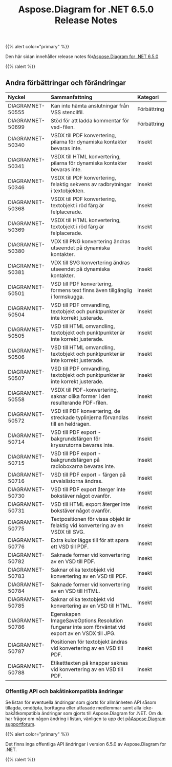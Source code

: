 ﻿---
title: Aspose.Diagram for .NET 6.5.0 Release Notes
type: docs
weight: 70
url: /sv/net/aspose-diagram-for-net-6-5-0-release-notes/
---
{{% alert color="primary" %}} 

 Den här sidan innehåller release notes för[Aspose.Diagram for .NET 6.5.0](https://www.nuget.org/packages/Aspose.Diagram/6.5.0)

{{% /alert %}} 
## **Andra förbättringar och förändringar**

|**Nyckel**|**Sammanfattning**|**Kategori**|
|:- |:- |:- |
|DIAGRAMNET-50555|Kan inte hämta anslutningar från VSS stencilfil.|Förbättring|
|DIAGRAMNET-50699|Stöd för att ladda kommentar för vsd-filen.|Förbättring|
|DIAGRAMNET-50340|VSDX till PDF konvertering, pilarna för dynamiska kontakter bevaras inte.|Insekt|
|DIAGRAMNET-50341|VSDX till HTML konvertering, pilarna för dynamiska kontakter bevaras inte.|Insekt|
|DIAGRAMNET-50346|VSDX till PDF konvertering, felaktig sekvens av radbrytningar i textobjekten.|Insekt|
|DIAGRAMNET-50368|VSDX till PDF konvertering, textobjekt i röd färg är felplacerade.|Insekt|
|DIAGRAMNET-50369|VSDX till HTML konvertering, textobjekt i röd färg är felplacerade.|Insekt|
|DIAGRAMNET-50380|VDX till PNG konvertering ändras utseendet på dynamiska kontakter.|Insekt|
|DIAGRAMNET-50381|VDX till SVG konvertering ändras utseendet på dynamiska kontakter.|Insekt|
|DIAGRAMNET-50501|VSD till PDF konvertering, formens text finns även tillgänglig i formskugga.|Insekt|
|DIAGRAMNET-50504|VSD till PDF omvandling, textobjekt och punktpunkter är inte korrekt justerade.|Insekt|
|DIAGRAMNET-50505|VSD till HTML omvandling, textobjekt och punktpunkter är inte korrekt justerade.|Insekt|
|DIAGRAMNET-50506|VSD till HTML omvandling, textobjekt och punktpunkter är inte korrekt justerade.|Insekt|
|DIAGRAMNET-50507|VSD till PDF omvandling, textobjekt och punktpunkter är inte korrekt justerade.|Insekt|
|DIAGRAMNET-50558|VSDX till PDF-konvertering, saknar olika former i den resulterande PDF-filen.|Insekt|
|DIAGRAMNET-50572|VSD till PDF konvertering, de streckade typlinjerna förvandlas till en heldragen.|Insekt|
|DIAGRAMNET-50714|VSD till PDF export - bakgrundsfärgen för kryssrutorna bevaras inte.|Insekt|
|DIAGRAMNET-50715|VSD till PDF export - bakgrundsfärgen på radioboxarna bevaras inte.|Insekt|
|DIAGRAMNET-50716|VSD till PDF export - färgen på urvalslistorna ändras.|Insekt|
|DIAGRAMNET-50730|VSD till PDF export återger inte bokstäver något ovanför.|Insekt|
|DIAGRAMNET-50731|VSD till HTML export återger inte bokstäver något ovanför.|Insekt|
|DIAGRAMNET-50775|Textpositionen för vissa objekt är felaktig vid konvertering av en VSDX till SVG.|Insekt|
|DIAGRAMNET-50776|Extra kulor läggs till för att spara ett VSD till PDF.|Insekt|
|DIAGRAMNET-50782|Saknade former vid konvertering av en VSD till PDF.|Insekt|
|DIAGRAMNET-50783|Saknar olika textobjekt vid konvertering av en VSD till PDF.|Insekt|
|DIAGRAMNET-50784|Saknade former vid konvertering av en VSD till HTML.|Insekt|
|DIAGRAMNET-50785|Saknar olika textobjekt vid konvertering av en VSD till HTML.|Insekt|
|DIAGRAMNET-50786|Egenskapen ImageSaveOptions.Resolution fungerar inte som förväntat vid export av en VSDX till JPG.|Insekt|
|DIAGRAMNET-50787|Positionen för textobjekt ändras vid konvertering av en VSD till PDF.|Insekt|
|DIAGRAMNET-50788|Etiketttexten på knappar saknas vid konvertering av en VSD till PDF.|Insekt|
### **Offentlig API och bakåtinkompatibla ändringar**
Se listan för eventuella ändringar som gjorts för allmänheten API såsom tillagda, omdöpta, borttagna eller utfasade medlemmar samt alla icke-bakåtkompatibla ändringar som gjorts till Aspose.Diagram for .NET. Om du har frågor om någon ändring i listan, vänligen ta upp det på[Aspose.Diagram supportforum](https://forum.aspose.com/c/diagram/17).

{{% alert color="primary" %}} 

Det finns inga offentliga API ändringar i version 6.5.0 av Aspose.Diagram for .NET.

{{% /alert %}}
